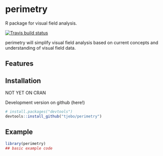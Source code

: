 
<!-- README.md is generated from README.Rmd. Please edit that file -->

# perimetry

R package for visual field analysis.

<!-- badges: start -->

[![Travis build
status](https://travis-ci.com/tjebo/perimetry.svg?branch=master)](https://travis-ci.com/tjebo/perimetry)
<!-- badges: end -->

perimetry will simplify visual field analysis based on current concepts
and understanding of visual field data.

## Features

## Installation

NOT YET ON CRAN

Development version on github (here!)

``` r
# install.packages("devtools")
devtools::install_github("tjebo/perimetry")
```

## Example

``` r
library(perimetry)
## basic example code
```
